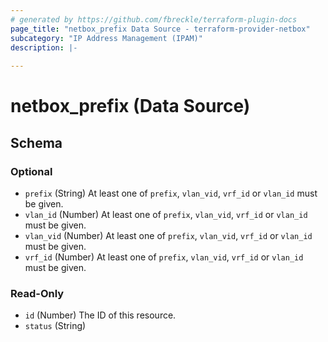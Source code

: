 ```yaml
---
# generated by https://github.com/fbreckle/terraform-plugin-docs
page_title: "netbox_prefix Data Source - terraform-provider-netbox"
subcategory: "IP Address Management (IPAM)"
description: |-
  
---
```


# netbox_prefix (Data Source)





<!-- schema generated by tfplugindocs -->
## Schema

### Optional

- `prefix` (String) At least one of `prefix`, `vlan_vid`, `vrf_id` or `vlan_id` must be given.
- `vlan_id` (Number) At least one of `prefix`, `vlan_vid`, `vrf_id` or `vlan_id` must be given.
- `vlan_vid` (Number) At least one of `prefix`, `vlan_vid`, `vrf_id` or `vlan_id` must be given.
- `vrf_id` (Number) At least one of `prefix`, `vlan_vid`, `vrf_id` or `vlan_id` must be given.

### Read-Only

- `id` (Number) The ID of this resource.
- `status` (String)


